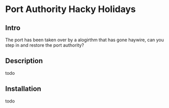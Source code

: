 # Port Authority Hacky Holidays 

## Intro

The port has been taken over by a alogirthm that has gone haywire, can you step in and restore the port authority?

## Description

todo

## Installation

todo